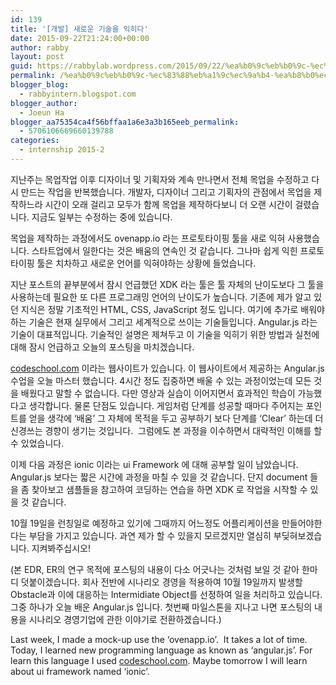 ```yaml
---
id: 139
title: '[개발] 새로운 기술을 익히다'
date: 2015-09-22T21:24:00+00:00
author: rabby
layout: post
guid: https://rabbylab.wordpress.com/2015/09/22/%ea%b0%9c%eb%b0%9c-%ec%83%88%eb%a1%9c%ec%9a%b4-%ea%b8%b0%ec%88%a0%ec%9d%84-%ec%9d%b5%ed%9e%88%eb%8b%a4
permalink: /%ea%b0%9c%eb%b0%9c-%ec%83%88%eb%a1%9c%ec%9a%b4-%ea%b8%b0%ec%88%a0%ec%9d%84-%ec%9d%b5%ed%9e%88%eb%8b%a4/
blogger_blog:
  - rabbyintern.blogspot.com
blogger_author:
  - Joeun Ha
blogger_aa75354ca4f56bffaa1a6e3a3b165eeb_permalink:
  - 5706106669660139788
categories:
  - internship 2015-2
---
```

지난주는 목업작업 이후 디자이너 및 기획자와 계속 만나면서 전체 목업을 수정하고 다시 만드는 작업을 반복했습니다. 개발자, 디자이너 그리고 기획자의 관점에서 목업을 제작하느라 시간이 오래 걸리고 모두가 함께 목업을 제작하다보니 더 오랜 시간이 걸렸습니다. 지금도 일부는 수정하는 중에 있습니다.

목업을 제작하는 과정에서도 ovenapp.io 라는 프로토타이핑 툴을 새로 익혀 사용했습니다. 스타트업에서 일한다는 것은 배움의 연속인 것 같습니다. 그나마 쉽게 익힌 프로토타이핑 툴은 치차하고 새로운 언어를 익혀야하는 상황에 들었습니다.

지난 포스트의 끝부분에서 잠시 언급했던 XDK 라는 툴은 툴 자체의 난이도보다 그 툴을 사용하는데 필요한 또 다른 프로그래밍 언어의 난이도가 높습니다. 기존에 제가 알고 있던 지식은 정말 기초적인 HTML, CSS, JavaScript 정도 입니다. 여기에 추가로 배워야하는 기술은 현재 실무에서 그리고 세계적으로 쓰이는 기술들입니다. Angular.js 라는 기술이 대표적입니다. 기술적인 설명은 제쳐두고 이 기술을 익히기 위한 방법과 실천에 대해 잠시 언급하고 오늘의 포스팅을 마치겠습니다.

[codeschool.com](http://codeschool.com/) 이라는 웹사이트가 있습니다. 이 웹사이트에서 제공하는 Angular.js 수업을 오늘 마스터 했습니다. 4시간 정도 집중하면 배울 수 있는 과정이었는데 모든 것을 배웠다고 말할 수 없습니다. 다만 영상과 실습이 이어지면서 효과적인 학습이 가능했다고 생각합니다. 물론 단점도 있습니다. 게임처럼 단계를 성공할 때마다 주어지는 포인트를 얻을 생각에 &#8216;배움&#8217; 그 자체에 목적을 두고 공부하기 보다 단계를 &#8216;Clear&#8217; 하는데 더 신경쓰는 경향이 생기는 것입니다.  그럼에도 본 과정을 이수하면서 대략적인 이해를 할 수 있었습니다.

이제 다음 과정은 ionic 이라는 ui Framework 에 대해 공부할 일이 남았습니다. Angular.js 보다는 짧은 시간에 과정을 마칠 수 있을 것 같습니다. 단지 document 들을 좀 찾아보고 샘플들을 참고하여 코딩하는 연습을 하면 XDK 로 작업을 시작할 수 있을 것 같습니다.

10월 19일을 런칭일로 예정하고 있기에 그때까지 어느정도 어플리케이션을 만들어야한다는 부담을 가지고 있습니다. 과연 제가 할 수 있을지 모르겠지만 열심히 부딪혀보겠습니다. 지켜봐주십시오!

(본 EDR, ER의 연구 목적에 포스팅의 내용이 다소 어긋나는 것처럼 보일 것 같아 한마디 덧붙이겠습니다. 회사 전반에 시나리오 경영을 적용하여 10월 19일까지 발생할 Obstacle과 이에 대응하는 Intermidiate Object를 선정하여 일을 처리하고 있습니다. 그중 하나가 오늘 배운 Angular.js 입니다. 첫번째 마일스톤을 지나고 나면 포스팅의 내용을 시나리오 경영기업에 관한 이야기로 전환하겠습니다.)

<a name='more'></a>

Last week, I made a mock-up use the &#8216;ovenapp.io&#8217;.  It takes a lot of time.  
Today, I learned new programming language as known as &#8216;angular.js&#8217;. For learn this language I used [codeschool.com](http://codeschool.com/). Maybe tomorrow I will learn about ui framework named &#8216;ionic&#8217;.